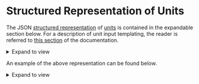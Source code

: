 # Structured Representation of Units

The JSON [structured representation](../../data-structured/overview.md) of [units](../components/units.md) is contained in the expandable section below. For a description of unit input templating, the reader is referred to [this section](../templates/overview.md) of the documentation.

<details markdown="1">
  <summary>
     Expand to view
  </summary> 

```json tab="Schema" 
{!schema/workflow/unit.json!}
```

</details>

An example of the above representation can be found below.

<details markdown="1">
  <summary>
     Expand to view
  </summary> 

```json tab="Schema" 
{!example/workflow/unit.json!}
```

</details>
